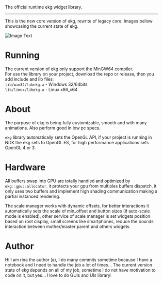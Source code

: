 The official runtime ekg widget library.

---

This is the new core version of ekg, rewrite of legacy core.
Images bellow showcasing the current state of ekg.  

![Image Text](https://github.com/ekg-ui-library/ekg/blob/version-core/splash/splash-showcase-1-1.0.0.png.png?raw=true)
# Running

The current version of ekg only support the MinGW64 compiler.  
For use the library on your project, download the repo or release, then you add include and lib files:  
`lib/win32/libekg.a` - Windows 32/64bits  
`lib/linux/libekg.a` - Linux x86_x64  

# About

The purpose of ekg is being fully customizable, smooth and with many animations. Also perform good in low pc specs.  

`ekg` library automatically sets the OpenGL API, if your project is running in NDK the ekg sets to OpenGL ES, for high performance applications sets OpenGL 4 or 3.

# Hardware

All buffers swap into GPU are totally handled and optimized by `ekg::gpu::allocator`, it protects your gpu from multiples buffers dispatch, it only uses two buffers and implement high shading communication making a partial instanced rendering.

The scale manager works with dynamic offsets, for better interactions it automatically sets the scale of min_offset and button sizes (if auto-scale mode is enabled), other service of scale manager is set widgets position based on root display, small screens like smartphones, reduce the bounds interaction between mother/master parent and others widgets.

# Author

Hi I am rina the author (a), I do many commits sometime because I have a notebook and I need to handle the job a lot of times...
The current version state of ekg depends on all of my job, sometime I do not have motivation to code on it, but yes... I love to do GUIs and UIs library!
